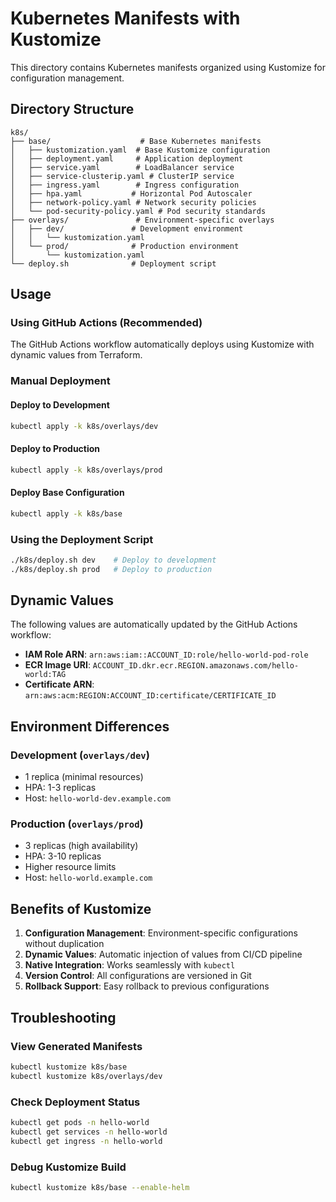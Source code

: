 # Kubernetes Manifests with Kustomize

This directory contains Kubernetes manifests organized using Kustomize for configuration management.

## Directory Structure

```
k8s/
├── base/                    # Base Kubernetes manifests
│   ├── kustomization.yaml  # Base Kustomize configuration
│   ├── deployment.yaml     # Application deployment
│   ├── service.yaml        # LoadBalancer service
│   ├── service-clusterip.yaml # ClusterIP service
│   ├── ingress.yaml        # Ingress configuration
│   ├── hpa.yaml           # Horizontal Pod Autoscaler
│   ├── network-policy.yaml # Network security policies
│   └── pod-security-policy.yaml # Pod security standards
├── overlays/               # Environment-specific overlays
│   ├── dev/               # Development environment
│   │   └── kustomization.yaml
│   └── prod/              # Production environment
│       └── kustomization.yaml
└── deploy.sh              # Deployment script
```

## Usage

### Using GitHub Actions (Recommended)
The GitHub Actions workflow automatically deploys using Kustomize with dynamic values from Terraform.

### Manual Deployment

#### Deploy to Development
```bash
kubectl apply -k k8s/overlays/dev
```

#### Deploy to Production
```bash
kubectl apply -k k8s/overlays/prod
```

#### Deploy Base Configuration
```bash
kubectl apply -k k8s/base
```

### Using the Deployment Script
```bash
./k8s/deploy.sh dev    # Deploy to development
./k8s/deploy.sh prod   # Deploy to production
```

## Dynamic Values

The following values are automatically updated by the GitHub Actions workflow:

- **IAM Role ARN**: `arn:aws:iam::ACCOUNT_ID:role/hello-world-pod-role`
- **ECR Image URI**: `ACCOUNT_ID.dkr.ecr.REGION.amazonaws.com/hello-world:TAG`
- **Certificate ARN**: `arn:aws:acm:REGION:ACCOUNT_ID:certificate/CERTIFICATE_ID`

## Environment Differences

### Development (`overlays/dev`)
- 1 replica (minimal resources)
- HPA: 1-3 replicas
- Host: `hello-world-dev.example.com`

### Production (`overlays/prod`)
- 3 replicas (high availability)
- HPA: 3-10 replicas
- Higher resource limits
- Host: `hello-world.example.com`

## Benefits of Kustomize

1. **Configuration Management**: Environment-specific configurations without duplication
2. **Dynamic Values**: Automatic injection of values from CI/CD pipeline
3. **Native Integration**: Works seamlessly with `kubectl`
4. **Version Control**: All configurations are versioned in Git
5. **Rollback Support**: Easy rollback to previous configurations

## Troubleshooting

### View Generated Manifests
```bash
kubectl kustomize k8s/base
kubectl kustomize k8s/overlays/dev
```

### Check Deployment Status
```bash
kubectl get pods -n hello-world
kubectl get services -n hello-world
kubectl get ingress -n hello-world
```

### Debug Kustomize Build
```bash
kubectl kustomize k8s/base --enable-helm
```
